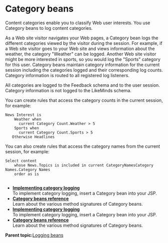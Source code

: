 # Category beans

Content categories enable you to classify Web user interests. You use Category beans to log content categories.

As a Web site visitor navigates your Web pages, a Category bean logs the different categories viewed by the visitor during the session. For example, if a Web site visitor goes to your Web site and views information about the weather, the category "Weather" can be logged. Another Web site visitor might be more interested in sports, so you would log the "Sports" category for this user. Category beans maintain category information for the current session including the categories logged and their corresponding log counts. Category information is routed to all registered log listeners.

All categories are logged to the Feedback schema and to the user session. Category information is not logged to the LikeMinds schema.

You can create rules that access the category counts in the current session, for example:

```
News Interest is
    Weather when
      current Category Count.Weather > 5
    Sports when
      current Category Count.Sports > 5
   Otherwise Headlines

```

You can also create rules that access the category names from the current session, for example:

```
Select content
    whose News.Topics is included in current CategoryNamesCategory Names.Category Names
    order as is


```

-   **[Implementing category logging](../pzn/pzn_implement_category_logging.md)**  
To implement category logging, insert a Category bean into your JSP.
-   **[Category beans reference](../pzn/pzn_category_beans_reference.md)**  
Learn about the various method signatures of Category beans.
-   **[Implementing category logging](../pzn/pzn_implement_category_logging.md)**  
To implement category logging, insert a Category bean into your JSP.
-   **[Category beans reference](../pzn/pzn_category_beans_reference.md)**  
Learn about the various method signatures of Category beans.

**Parent topic:**[Logging beans](../pzn/pzn_logging_beans.md)

